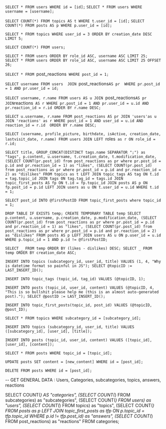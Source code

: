 <!-- Afficher un profil -->

`SELECT * FROM users WHERE id = [id];`
`SELECT * FROM users WHERE username = [username];`

<!-- Afficher le nombre de topics crées par un utilisateur -->

`SELECT COUNT(*) FROM topics AS t WHERE t.user_id = [id];`
`SELECT COUNT(*) FROM posts AS p WHERE p.user_id = [id];`

<!-- Afficher les 5 derniers topics crées par un utilisateur -->

`SELECT * FROM topics WHERE user_id = 3 ORDER BY creation_date DESC LIMIT 5;`

<!-- Nombre d'utilisateur -->

`SELECT COUNT(*) FROM users;`

<!-- Affichage dans la limite de 25 utilisateurs, ordre de rôle et alphabétique -->

`SELECT * FROM users ORDER BY role_id ASC, username ASC LIMIT 25;`
`SELECT * FROM users ORDER BY role_id ASC, username ASC LIMIT 25 OFFSET 26;`

<!-- EVZ : Récupérer toutes les réactions sur le post 1 -->

`SELECT * FROM `post_reactions` WHERE post_id = 1;`

<!-- EVZ : Récupérer tous les pseudos des utilisateurs ayant réagi sur le post 1 -->

`SELECT username FROM users 
    JOIN `post_reactions`AS pr 
    WHERE pr.post_id = 1 AND pr.user_id = id;`

<!-- EVZ : Récupérer tous les pseudos des utilisateurs && leur réaction, sur le post 1 -->

`SELECT username, r.name FROM users AS u
    JOIN `post_reactions`AS pr 
    JOIN`reactions` AS r
    WHERE pr.post_id = 1 AND pr.user_id = u.id AND pr.reaction_id = r.id
    ORDER BY r.name DESC;`

<!-- La même, en partant de la table réactions -->

`SELECT u.username, r.name FROM post_reactions AS pr
	JOIN 'users'as u
    JOIN 'reactions' as r
    WHERE post_id = 1 AND user_id = u.id AND reaction_id = r.id 
    ORDER BY r.name DESC;`

<!-- Récupérer le nom du rôle d'un utilisateur -->

`SELECT (username, profile_picture, birthdate, isActive, creation_date, lastvisit_date, r.name) FROM users
JOIN LEFT `roles` as r ON role_id = r.id;`

<!-- Récupérer les informations d'un topic, son premier post et son OP -->

`SELECT title, GROUP_CONCAT(DISTINCT tags.name SEPARATOR ";") as "tags", p.content, u.username,
t.creation_date, t.modification_date,
(SELECT COUNT(pr.post_id) from post_reactions as pr where pr.post_id = p.id and pr.reaction_id = 1) as "likes",
(SELECT COUNT(pr.post_id) from post_reactions as pr where pr.post_id = p.id and pr.reaction_id = 2) as "dislikes"
FROM topics as t
LEFT JOIN topic_tags AS tag ON t.id = tag.topic_id
JOIN tags ON tag.tag_id = tags.id
JOIN topic_first_posts AS fp ON t.id = fp.topic_id
JOIN posts AS p ON fp.post_id = p.id
LEFT JOIN users as u ON t.user_id = u.id
WHERE t.id = 1;`

<!-- Récupérer l'ID du premier post depuis un topic pour l'exclure des réponses, récupère les réponses et les -->
<!-- ordonne par total de (likes - dislikes) ou date de post -->

`SELECT post_id INTO @firstPostID FROM topic_first_posts where topic_id = 1;`

`DROP TABLE IF EXISTS temp;
CREATE TEMPORARY TABLE temp SELECT p.content, u.username, p.creation_date, p.modification_date,
(SELECT COUNT(pr.post_id) from post_reactions as pr where pr.post_id = p.id and pr.reaction_id = 1) as "likes",
(SELECT COUNT(pr.post_id) from post_reactions as pr where pr.post_id = p.id and pr.reaction_id = 2) as "dislikes"
FROM posts AS p
LEFT JOIN users AS u ON p.user_id = u.id
WHERE p.topic_id = 1 AND p.id != @firstPostID;`

`SELECT _ FROM temp ORDER BY (likes - dislikes) DESC;
SELECT _ FROM temp ORDER BY creation_date ASC;`

<!-- Créer un topic et son premier post -->

`INSERT INTO topics (subcategory_id, user_id, title) VALUES
(1, 4, "Why is datetime format so painful in JS");
SELECT @topicID := LAST_INSERT_ID();`

`INSERT INTO topic_tags (topic_id, tag_id) VALUES (@topicID, 1);`

`INSERT INTO posts (topic_id, user_id, content) VALUES
(@topicID, 4, "This is so bullshit please help me (this is an almost auto-generated post).");
SELECT @postID := LAST_INSERT_ID();`

`INSERT INTO topic_first_posts(topic_id, post_id) VALUES (@topicID, @post_ID);`

<!-- Afficher tous les topics d'une sous-categorie -->

`SELECT * FROM topics WHERE subcategory_id = [subcategory_id];`

<!-- Creer un nouveau topic -->

`INSERT INTO topics (subcategory_id, user_id, title) VALUES ([subcategory_id], [user_id], [title]);`

<!-- Creer un nouveau post sur un topic existant -->

`INSERT INTO posts (topic_id, user_id, content) VALUES ([topic_id], [user_id], [content]);`

<!-- Afficher tous les posts sur un topic -->

`SELECT * FROM posts WHERE topic_id = [topic_id];`

<!-- Mise a jour du contenu d'un post -->

`UPDATE posts SET content = [new_content] WHERE id = [post_id];`

<!-- Suppression d'un post -->

`DELETE FROM posts WHERE id = [post_id];`

-- GET GENERAL DATA : Users, Categories, subcategories, topics, answers, reactions

SELECT COUNT(_) AS "categories",
(SELECT COUNT(_) FROM subcategories) as "subcategories",
(SELECT COUNT(_) FROM users) as "users",
(SELECT COUNT(_) FROM topics) as "topics",
(SELECT COUNT(_) FROM posts as p
LEFT JOIN topic_first_posts as tfp ON p.topic_id = tfp.topic_id
WHERE p.id != tfp.post_id) as "answers",
(SELECT COUNT(_) FROM post_reactions) as "reactions"
FROM categories;
